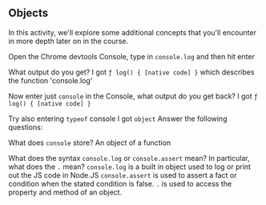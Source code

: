 ## Objects

In this activity, we'll explore some additional concepts that you'll encounter in more depth later on in the course.

Open the Chrome devtools Console, type in `console.log` and then hit enter

What output do you get?
I got `ƒ log() { [native code] }` which describes the function 'console.log'

Now enter just `console` in the Console, what output do you get back?
I got `ƒ log() { [native code] }`

Try also entering `typeof` console
I got `object`
Answer the following questions:

What does `console` store?
An object of a function

What does the syntax `console.log` or `console.assert` mean? In particular, what does the `.` mean?
`console.log` is a built in object used to log or print out the JS code in Node.JS
`console.assert` is used to assert a fact or condition when the stated condition is false.
`.` is used to access the property and method of an object.
